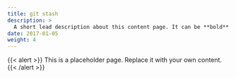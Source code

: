 ```yaml
---
title: git stash
description: >
  A short lead description about this content page. It can be **bold** or _italic_ and can be split over multiple paragraphs.
date: 2017-01-05
weight: 4
---
```


{{< alert >}}
This is a placeholder page. Replace it with your own content.
{{< /alert >}}


